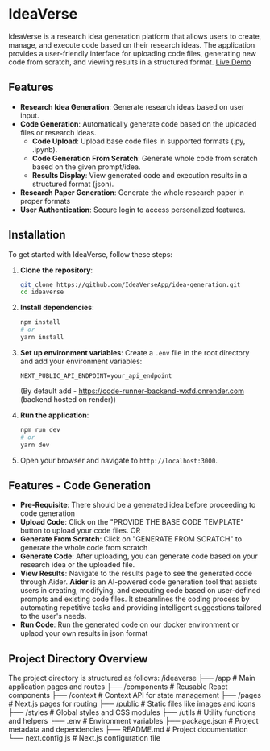 # IdeaVerse

IdeaVerse is a research idea generation platform that allows users to create, manage, and execute code based on their research ideas. The application provides a user-friendly interface for uploading code files, generating new code from scratch, and viewing results in a structured format.
[Live Demo](https://ideaverse-frontend.vercel.app/)

## Features

- **Research Idea Generation**: Generate research ideas based on user input.
- **Code Generation**: Automatically generate code based on the uploaded files or research ideas.
    - **Code Upload**: Upload base code files in supported formats (.py, .ipynb).
    - **Code Generation From Scratch**: Generate whole code from scratch based on the given prompt/idea.
    - **Results Display**: View generated code and execution results in a structured format (json).
- **Research Paper Generation**: Generate the whole research paper in proper formats
- **User Authentication**: Secure login to access personalized features.

## Installation

To get started with IdeaVerse, follow these steps:

1. **Clone the repository**:
   ```bash
   git clone https://github.com/IdeaVerseApp/idea-generation.git
   cd ideaverse
   ```

2. **Install dependencies**:
   ```bash
   npm install
   # or
   yarn install
   ```

3. **Set up environment variables**:
   Create a `.env` file in the root directory and add your environment variables:
   ```
   NEXT_PUBLIC_API_ENDPOINT=your_api_endpoint
   ```
   (By default add - https://code-runner-backend-wxfd.onrender.com (backend hosted on render))

4. **Run the application**:
   ```bash
   npm run dev
   # or
   yarn dev
   ```

5. Open your browser and navigate to `http://localhost:3000`.

## Features - Code Generation
- **Pre-Requisite**: There should be a generated idea before proceeding to code generation
- **Upload Code**: Click on the "PROVIDE THE BASE CODE TEMPLATE" button to upload your code files.
OR
- **Generate From Scratch**: Click on "GENERATE FROM SCRATCH" to generate the whole code from scratch
- **Generate Code**: After uploading, you can generate code based on your research idea or the uploaded file.
- **View Results**: Navigate to the results page to see the generated code through Aider.
**Aider** is an AI-powered code generation tool that assists users in creating, modifying, and executing code based on user-defined prompts and existing code files. It streamlines the coding process by automating repetitive tasks and providing intelligent suggestions tailored to the user's needs.
- **Run Code**: Run the generated code on our docker environment or uplaod your own results in json format

## Project Directory Overview

The project directory is structured as follows:
/ideaverse
├── /app            # Main application pages and routes
├── /components     # Reusable React components
├── /context        # Context API for state management
├── /pages          # Next.js pages for routing
├── /public         # Static files like images and icons
├── /styles         # Global styles and CSS modules
├── /utils          # Utility functions and helpers
├── .env            # Environment variables
├── package.json    # Project metadata and dependencies
├── README.md       # Project documentation
└── next.config.js  # Next.js configuration file
